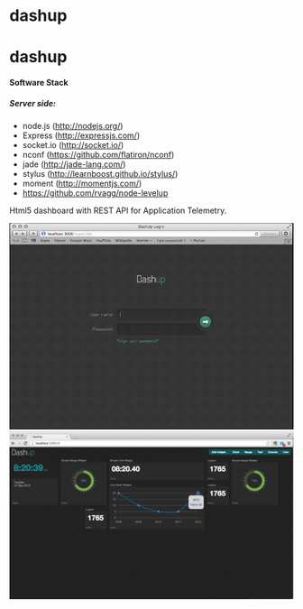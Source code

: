 dashup
======

# dashup #


#### Software Stack ####

##### Server side: #####
* node.js (http://nodejs.org/)
* Express (http://expressjs.com/)
* socket.io (http://socket.io/)
* nconf (https://github.com/flatiron/nconf)
* jade (http://jade-lang.com/)
* stylus (http://learnboost.github.io/stylus/)
* moment (http://momentjs.com/)
* https://github.com/rvagg/node-levelup


Html5 dashboard with REST API for Application Telemetry.


![Alt text](docs/screenshots/login.png "Login")
![Alt text](docs/screenshots/screen1.png "Screenshot")

